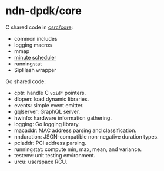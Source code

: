 # ndn-dpdk/core

C shared code in [csrc/core](../csrc/core/):

* common includes
* logging macros
* mmap
* [minute scheduler](mintmr.md)
* runningstat
* SipHash wrapper

Go shared code:

* cptr: handle C `void*` pointers.
* dlopen: load dynamic libraries.
* events: simple event emitter.
* gqlserver: GraphQL server.
* hwinfo: hardware information gathering.
* logging: Go logging library.
* macaddr: MAC address parsing and classification.
* nnduration: JSON-compatible non-negative duration types.
* pciaddr: PCI address parsing.
* runningstat: compute min, max, mean, and variance.
* testenv: unit testing environment.
* urcu: userspace RCU.
